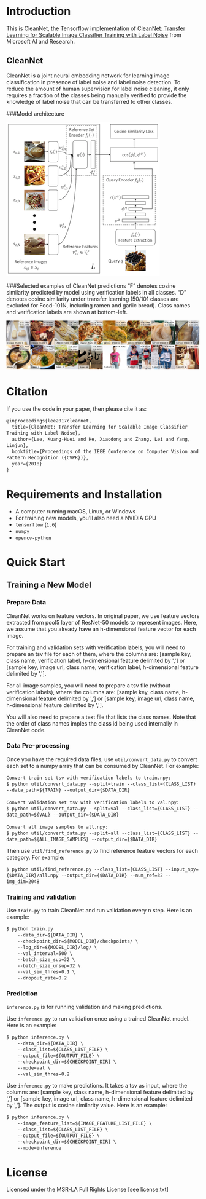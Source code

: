# Introduction
This is CleanNet, the Tensorflow implementation of [CleanNet: Transfer Learning for Scalable Image Classifier Training with Label Noise](https://arxiv.org/abs/1711.07131) from Microsoft AI and Research.

## CleanNet
CleanNet is a joint neural embedding network for learning image classification in presence of label noise and label noise detection. To reduce the amount of human supervision for label noise cleaning, it only requires a fraction of the classes being manually verified to provide the knowledge of label noise that can be transferred to other classes.

###Model architecture

![CleanNet](cleannet.png)

###Selected examples of CleanNet predictions
“F” denotes cosine similarity predicted by model using verification labels in all classes. “D” denotes cosine similarity under transfer learning (50/101 classes are excluded for Food-101N, including ramen and garlic bread). Class names and verification labels are shown at bottom-left.

![Example](examples.png)


# Citation

If you use the code in your paper, then please cite it as:

```
@inproceedings{lee2017cleannet,
  title={CleanNet: Transfer Learning for Scalable Image Classifier Training with Label Noise},
  author={Lee, Kuang-Huei and He, Xiaodong and Zhang, Lei and Yang, Linjun},
  booktitle={Proceedings of the IEEE Conference on Computer Vision and Pattern Recognition ({CVPR})},
  year={2018}
}
```

# Requirements and Installation
* A computer running macOS, Linux, or Windows
* For training new models, you'll also need a NVIDIA GPU
* `tensorflow` (`1.6`)
* `numpy`
* `opencv-python`

# Quick Start

## Training a New Model


### Prepare Data
CleanNet works on feature vectors. In original paper, we use feature vectors extracted from pool5 layer of ResNet-50 models to represent images. Here, we assume that you already have an h-dimensional feature vector for each image.

For training and validation sets with verification labels, you will need to prepare an tsv file for each of them, where the columns are:
[sample key, class name, verification label, h-dimensional feature delimited by ','] or
[sample key, image url, class name, verification label, h-dimensional feature delimited by ','].

For all image samples, you will need to prepare a tsv file (without verification labels), where the columns are:
[sample key, class name, h-dimensional feature delimited by ','] or
[sample key, image url, class name, h-dimensional feature delimited by ','].

You will also need to prepare a text file that lists the class names. Note that the order of class names imples the class id being used internally in CleanNet code.


### Data Pre-processing
Once you have the required data files, use `util/convert_data.py` to convert each set to a numpy array that can be consumed by CleanNet. For example:
```
Convert train set tsv with verification labels to train.npy:
$ python util/convert_data.py --split=train --class_list={CLASS_LIST} --data_path=${TRAIN} --output_dir={$DATA_DIR}

Convert validation set tsv with verification labels to val.npy:
$ python util/convert_data.py --split=val --class_list={CLASS_LIST} --data_path=${VAL} --output_dir={$DATA_DIR}

Convert all image samples to all.npy:
$ python util/convert_data.py --split=all --class_list={CLASS_LIST} --data_path=${ALL_IMAGE_SAMPLES} --output_dir={$DATA_DIR}
```

Then use `util/find_reference.py` to find reference feature vectors for each category. For example:
```
$ python util/find_reference.py --class_list={CLASS_LIST} --input_npy={$DATA_DIR}/all.npy --output_dir={$DATA_DIR} --num_ref=32 --img_dim=2048
```

### Training and validation
Use `train.py` to train CleanNet and run validation every n step. Here is an example:
```
$ python train.py
    --data_dir=${DATA_DIR} \
    --checkpoint_dir=${MODEL_DIR}/checkpoints/ \
    --log_dir=${MODEL_DIR}/log/ \
    --val_interval=500 \
    --batch_size_sup=32 \
    --batch_size_unsup=32 \
    --val_sim_thres=0.1 \
    --dropout_rate=0.2
```

### Prediction
`inference.py` is for running validation and making predictions.

Use `inference.py` to run validation once using a trained CleanNet model. Here is an example:
```
$ python inference.py \
    --data_dir=${DATA_DIR} \
    --class_list=${CLASS_LIST_FILE} \
    --output_file=${OUTPUT_FILE} \
    --checkpoint_dir=${CHECKPOINT_DIR} \
    --mode=val \
    --val_sim_thres=0.2
```

Use `inference.py` to make predictions. It takes a tsv as input, where the columns are:
[sample key, class name, h-dimensional feature delimited by ','] or
[sample key, image url, class name, h-dimensional feature delimited by ','].
The output is cosine similarity value. Here is an example:
```
$ python inference.py \
    --image_feature_list=${IMAGE_FEATURE_LIST_FILE} \
    --class_list=${CLASS_LIST_FILE} \
    --output_file=${OUTPUT_FILE} \
    --checkpoint_dir=${CHECKPOINT_DIR} \
    --mode=inference
```

# License
Licensed under the MSR-LA Full Rights License [see license.txt]
